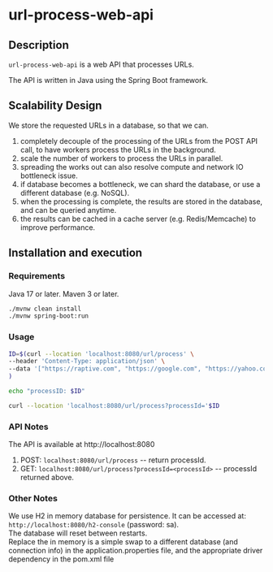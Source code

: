 # url-process-web-api

## Description
`url-process-web-api` is a web API that processes URLs.

The API is written in Java using the Spring Boot framework.

## Scalability Design
We store the requested URLs in a database, so that we can. 
1. completely decouple of the processing of the URLs from the POST API call, to have workers process the URLs in the background. 
2. scale the number of workers to process the URLs in parallel.
3. spreading the works out can also resolve compute and network IO bottleneck issue.
4. if database becomes a bottleneck, we can shard the database, or use a different database (e.g. NoSQL).
5. when the processing is complete, the results are stored in the database, and can be queried anytime.
6. the results can be cached in a cache server (e.g. Redis/Memcache) to improve performance.

## Installation and execution

### Requirements
Java 17 or later.
Maven 3 or later.

```bash
./mvnw clean install
./mvnw spring-boot:run
```

### Usage
```bash
ID=$(curl --location 'localhost:8080/url/process' \
--header 'Content-Type: application/json' \
--data '["https://raptive.com", "https://google.com", "https://yahoo.com"]'
)

echo "processID: $ID"

curl --location 'localhost:8080/url/process?processId='$ID
```

### API Notes
The API is available at http://localhost:8080
1. POST: `localhost:8080/url/process` -- return processId.
2. GET: `localhost:8080/url/process?processId=<processId>` -- processId returned above.

### Other Notes
We use H2 in memory database for persistence. It can be accessed at: `http://localhost:8080/h2-console` (password: sa).
<br/>The database will reset between restarts.
<br/>Replace the in memory is a simple swap to a different database (and connection info) in the application.properties file, and the appropriate driver dependency in the pom.xml file